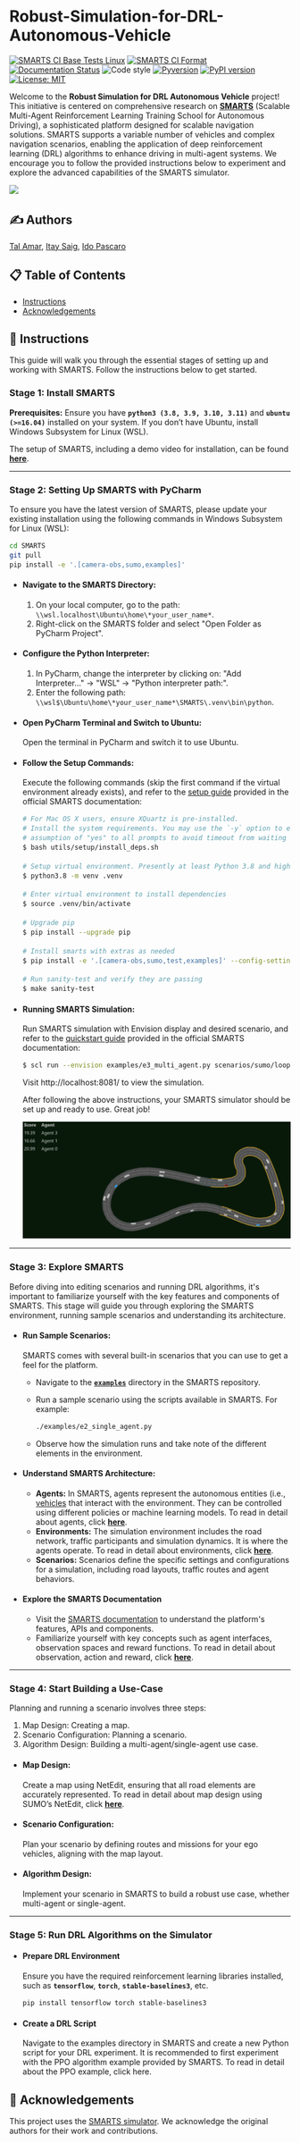 # Robust-Simulation-for-DRL-Autonomous-Vehicle
[![SMARTS CI Base Tests Linux](https://github.com/huawei-noah/SMARTS/actions/workflows/ci-base-tests-linux.yml/badge.svg?branch=master)](https://github.com/huawei-noah/SMARTS/actions/workflows/ci-base-tests-linux.yml?query=branch%3Amaster) 
[![SMARTS CI Format](https://github.com/huawei-noah/SMARTS/actions/workflows/ci-format.yml/badge.svg?branch=master)](https://github.com/huawei-noah/SMARTS/actions/workflows/ci-format.yml?query=branch%3Amaster)
[![Documentation Status](https://readthedocs.org/projects/smarts/badge/?version=latest)](https://smarts.readthedocs.io/en/latest/?badge=latest)
![Code style](https://img.shields.io/badge/code%20style-black-000000.svg) 
[![Pyversion](https://img.shields.io/pypi/pyversions/smarts.svg)](https://badge.fury.io/py/smarts)
[![PyPI version](https://badge.fury.io/py/smarts.svg)](https://badge.fury.io/py/smarts)
[![License: MIT](https://img.shields.io/badge/License-MIT-yellow.svg)](https://opensource.org/licenses/MIT)

Welcome to the **Robust Simulation for DRL Autonomous Vehicle** project! This initiative is centered on comprehensive research on [**SMARTS**](https://arxiv.org/abs/2010.09776) (Scalable Multi-Agent Reinforcement Learning Training School for Autonomous Driving), a sophisticated platform designed for scalable navigation solutions. SMARTS supports a variable number of vehicles and complex navigation scenarios, enabling the application of deep reinforcement learning (DRL) algorithms to enhance driving in multi-agent systems. We encourage you to follow the provided instructions below to experiment and explore the advanced capabilities of the SMARTS simulator.

![](docs/smarts_envision.gif)

## :writing_hand: Authors
[Tal Amar](https://github.com/Tal-Amar), [Itay Saig](https://github.com/Itay-Saig), [Ido Pascaro](https://github.com/idopasc)

## :clipboard: Table of Contents
  * [Instructions](#bookmark_tabs-Instructions)
  * [Acknowledgements](#speech_balloon-Acknowledgements)


## :bookmark_tabs: Instructions
This guide will walk you through the essential stages of setting up and working with SMARTS. Follow the instructions below to get started.

### Stage 1: Install SMARTS

**Prerequisites:** Ensure you have **`python3 (3.8, 3.9, 3.10, 3.11)`** and **`ubuntu (>=16.04)`** installed on your system. If you don’t have Ubuntu, install Windows Subsystem for Linux (WSL).

The setup of SMARTS, including a demo video for installation, can be found [**here**](https://smarts.readthedocs.io/en/latest/setup.html).

---

### Stage 2: Setting Up SMARTS with PyCharm

To ensure you have the latest version of SMARTS, please update your existing installation using the following commands in Windows Subsystem for Linux (WSL):

```bash
cd SMARTS
git pull
pip install -e '.[camera-obs,sumo,examples]'
```

- #### Navigate to the SMARTS Directory:

  1. On your local computer, go to the path: `\\wsl.localhost\Ubuntu\home\*your_user_name*`.
  2. Right-click on the SMARTS folder and select "Open Folder as PyCharm Project".

- #### Configure the Python Interpreter:

  1. In PyCharm, change the interpreter by clicking on: "Add Interpreter…" → "WSL" → "Python interpreter path:".
  2. Enter the following path: `\\wsl$\Ubuntu\home\*your_user_name*\SMARTS\.venv\bin\python`.

- #### Open PyCharm Terminal and Switch to Ubuntu:
  
  Open the terminal in PyCharm and switch it to use Ubuntu.
  
- #### Follow the Setup Commands:

  Execute the following commands (skip the first command if the virtual environment already exists), and refer to the [setup guide](https://smarts.readthedocs.io/en/latest/setup.html#development) provided in the official SMARTS documentation:

  ```bash
  # For Mac OS X users, ensure XQuartz is pre-installed.
  # Install the system requirements. You may use the `-y` option to enable automatic
  # assumption of "yes" to all prompts to avoid timeout from waiting for user input
  $ bash utils/setup/install_deps.sh

  # Setup virtual environment. Presently at least Python 3.8 and higher is officially supported
  $ python3.8 -m venv .venv

  # Enter virtual environment to install dependencies
  $ source .venv/bin/activate

  # Upgrade pip
  $ pip install --upgrade pip

  # Install smarts with extras as needed
  $ pip install -e '.[camera-obs,sumo,test,examples]' --config-settings editable_mode=strict

  # Run sanity-test and verify they are passing
  $ make sanity-test
  ```

- #### Running SMARTS Simulation:
  Run SMARTS simulation with Envision display and desired scenario, and refer to the [quickstart guide](https://smarts.readthedocs.io/en/latest/quickstart.html) provided in the official SMARTS documentation:

  ```bash
  $ scl run --envision examples/e3_multi_agent.py scenarios/sumo/loop
  ```
  
  Visit http://localhost:8081/ to view the simulation.

  After following the above instructions, your SMARTS simulator should be set up and ready to use. Great job!

  ![](docs/loop_scenario_example.png)

---

### Stage 3: Explore SMARTS

Before diving into editing scenarios and running DRL algorithms, it's important to familiarize yourself with the key features and components of SMARTS. This stage will guide you through exploring the SMARTS environment, running sample scenarios and understanding its architecture.

- #### Run Sample Scenarios:

  SMARTS comes with several built-in scenarios that you can use to get a feel for the platform.
  - Navigate to the [**`examples`**](https://github.com/huawei-noah/SMARTS/tree/master/examples) directory in the SMARTS repository.
  - Run a sample scenario using the scripts available in SMARTS. For example:

    ```bash
    ./examples/e2_single_agent.py
    ```

  - Observe how the simulation runs and take note of the different elements in the environment.

- #### Understand SMARTS Architecture:

  - **Agents:** In SMARTS, agents represent the autonomous entities (i.e., [vehicles](https://smarts.readthedocs.io/en/latest/sim/vehicle.html) that interact with the environment. They can be controlled using different policies or machine learning models. To read in detail about agents, click [**here**](https://smarts.readthedocs.io/en/latest/sim/agent.html).
  - **Environments:** The simulation environment includes the road network, traffic participants and simulation dynamics. It is where the agents operate. To read in detail about environments, click [**here**](https://smarts.readthedocs.io/en/latest/sim/env.html).
  - **Scenarios:** Scenarios define the specific settings and configurations for a simulation, including road layouts, traffic routes and agent behaviors.

- #### Explore the SMARTS Documentation
  - Visit the [SMARTS documentation](https://smarts.readthedocs.io/en/latest/) to understand the platform's features, APIs and components.
  - Familiarize yourself with key concepts such as agent interfaces, observation spaces and reward functions. To read in detail about observation, action and reward, click [**here**](https://smarts.readthedocs.io/en/latest/sim/obs_action_reward.html).

---

### Stage 4: Start Building a Use-Case

Planning and running a scenario involves three steps:
1. Map Design: Creating a map.
2. Scenario Configuration: Planning a scenario.
3. Algorithm Design: Building a multi-agent/single-agent use case.

- #### Map Design:

  Create a map using NetEdit, ensuring that all road elements are accurately represented. To read in detail about map design using SUMO’s NetEdit, click [**here**](https://smarts.readthedocs.io/en/latest/sim/scenario_studio.html#create-a-sumo-map).

- #### Scenario Configuration:

  Plan your scenario by defining routes and missions for your ego vehicles, aligning with the map layout.

- #### Algorithm Design:

  Implement your scenario in SMARTS to build a robust use case, whether multi-agent or single-agent.

---

### Stage 5: Run DRL Algorithms on the Simulator

- #### Prepare DRL Environment

  Ensure you have the required reinforcement learning libraries installed, such as **`tensorflow`**, **`torch`**, **`stable-baselines3`**, etc.

  ```bash
  pip install tensorflow torch stable-baselines3
  ```

- #### Create a DRL Script
  Navigate to the examples directory in SMARTS and create a new Python script for your DRL experiment. It is recommended to first experiment with the PPO algorithm example provided by SMARTS. To read in detail about the PPO example, click here.


## :speech_balloon: Acknowledgements

This project uses the [SMARTS simulator](https://github.com/huawei-noah/SMARTS). We acknowledge the original authors for their work and contributions.

